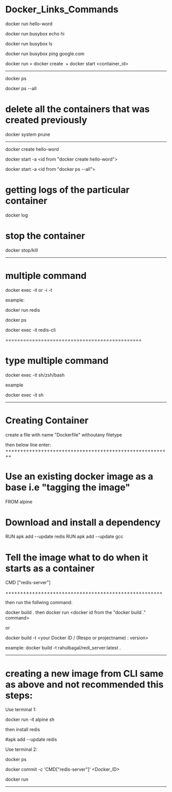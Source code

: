 # Docker_Links_Commands


docker run hello-word

docker run busybox echo hi

docker run busybox ls

docker run busybox ping google.com

docker run = docker create <image name> + docker start <container_id>

------------------------------------------------------------------------------------------------
docker ps

docker ps --all

# delete all the containers that was created previously 
docker system prune

-------------------------------------------------------------------------------------------------
docker create hello-word

docker start -a <id from "docker create hello-word">

docker start -a <id from "docker ps --all">

# getting logs of the particular container

docker log <container-id>

# stop the container 

docker stop/kill <container-id>

----------------------------------------------------------------------------------------------------------

# multiple command 

docker exec  -it or -i -t  <container-id> <command>

example:

docker run redis

docker ps

docker exec  -it  <container-id> redis-cli
 
==============================================
# type multiple command 

docker exec  -it  <container-id> sh/zsh/bash

example

docker exec -it <container-id>  sh

----------------------------------------------------------------------------------------------------------

# Creating Container

create a file with name "Dockerfile" withoutany filetype

then below line enter:
++++++++++++++++++++++++++++++++++++++++++++++++++++++++

# Use an existing docker image as a base i.e "tagging the image"

FROM alpine

# Download and install a dependency
RUN apk add --update redis
RUN apk add --update gcc

# Tell the image what to do when it starts as a container
CMD ["redis-server"]

+++++++++++++++++++++++++++++++++++++++++++++++++++++

then run the follwing command:

docker build .
then 
docker run <docker id from the "docker build ." command>

or

docker build -t <your Docker ID / (Respo or projectname) : version>

example: docker build -t rahulbagal/redi_server:latest . 

----------------------------------------------------------------------------------------------------------

# creating a new image from CLI same as above and not recommended this steps:

Use terminal 1:

docker run -it alpine sh

then install redis

#apk add --update redis

Use terminal 2:

docker ps

docker commit -c 'CMD["redis-server"]' <Docker_ID>

docker run <use the id from the above command >










----------------------------------------------------------------------------------------------------------

